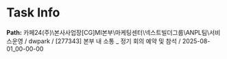 # Task Info

**Path:** 카페24(주)\본사사업장\[CG]MI본부\마케팅센터\넥스트빌더그룹\ANPL팀\서비스운영 / dwpark / [277343] 본부 내 소통 _ 정기 회의 예약 및 참석 / 2025-08-01_00-00-00

